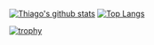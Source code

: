 [![Thiago's github stats](https://github-readme-stats.vercel.app/api?username=thihxm&show_icons=true&count_private=true)](https://github.com/thihxm)   [![Top Langs](https://github-readme-stats.vercel.app/api/top-langs/?username=thihxm&layout=compact&count_private=true)](https://github.com/thihxm)

<!-- <a href="https://www.codewars.com/users/thihxm/stats"><img src="https://www.codewars.com/users/thihxm/badges/large"></a> -->


[![trophy](https://github-profile-trophy.vercel.app/?username=thihxm&theme=dracula&column=3&margin-w=15&margin-h=15&no-bg=true&no-frame=true&rank=SECRET,SSS,SS,S,AAA,AA,A)](https://github.com/ryo-ma/github-profile-trophy)

